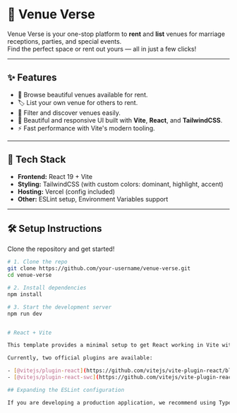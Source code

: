 # 🎉 Venue Verse

Venue Verse is your one-stop platform to **rent** and **list** venues for marriage receptions, parties, and special events.  
Find the perfect space or rent out yours — all in just a few clicks!

---

## ✨ Features

- 🏡 Browse beautiful venues available for rent.
- 🏷️ List your own venue for others to rent.
- 📍 Filter and discover venues easily.
- 🎨 Beautiful and responsive UI built with **Vite**, **React**, and **TailwindCSS**.
- ⚡ Fast performance with Vite's modern tooling.

---

## 🚀 Tech Stack

- **Frontend:** React 19 + Vite
- **Styling:** TailwindCSS (with custom colors: dominant, highlight, accent)
- **Hosting:** Vercel (config included)
- **Other:** ESLint setup, Environment Variables support

---

## 🛠️ Setup Instructions

Clone the repository and get started!

```bash
# 1. Clone the repo
git clone https://github.com/your-username/venue-verse.git
cd venue-verse

# 2. Install dependencies
npm install

# 3. Start the development server
npm run dev


# React + Vite

This template provides a minimal setup to get React working in Vite with HMR and some ESLint rules.

Currently, two official plugins are available:

- [@vitejs/plugin-react](https://github.com/vitejs/vite-plugin-react/blob/main/packages/plugin-react) uses [Babel](https://babeljs.io/) for Fast Refresh
- [@vitejs/plugin-react-swc](https://github.com/vitejs/vite-plugin-react/blob/main/packages/plugin-react-swc) uses [SWC](https://swc.rs/) for Fast Refresh

## Expanding the ESLint configuration

If you are developing a production application, we recommend using TypeScript with type-aware lint rules enabled. Check out the [TS template](https://github.com/vitejs/vite/tree/main/packages/create-vite/template-react-ts) for information on how to integrate TypeScript and [`typescript-eslint`](https://typescript-eslint.io) in your project.
